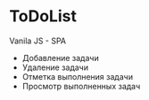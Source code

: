 # ToDoList
Vanila JS - SPA

- Добавление задачи
- Удаление задачи
- Отметка выполнения задачи
- Просмотр выполненных задач

